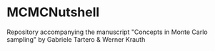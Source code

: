 # MCMCNutshell
Repository accompanying the manuscript "Concepts in Monte Carlo sampling" by Gabriele Tartero &amp; Werner Krauth
